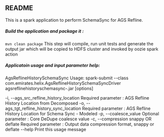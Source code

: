 ## README

This is a spark application to perform SchemaSync for AGS Refline.

##### Build the application and package it : 
`mvn clean package`
This step will compile, run unit tests and generate the output jar which will be copied to HDFS cluster and invoked by oozie spark action

##### Applicatoin usage and input parameter help:

AgsReflineHistorySchemaSync
Usage: spark-submit <spark-options> --class com.emirates.helix.AgsReflineHistorySchemaSyncDriver  agsreflinehistoryschemasync-<jar version>.jar [options]

  -i, --ags_src_refline_history_location <value>
                           Required parameter : AGS Refline History Location from Decomposed
  -o, --ags_tgt_refline_history_sync_location <value>
                           Required parameter : AGS Refline History Location for Schema Sync - Modeled
  -p, --coalesce_value <value>
                           Optional parameter : Core DeDupe coalesce value
  -c, --compression snappy OR deflate
                           Required parameter : Output data compression format, snappy or deflate
  --help                   Print this usage message
